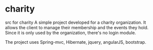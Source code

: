 # charity
src for charity
A simple project developed for a charity organization. It allows the client to manage their membership and the events they hold. 
Since it is only used by the organization, there's no login module.

The project uses Spring-mvc, Hibernate, jquery, angularJS, bootstrap.
